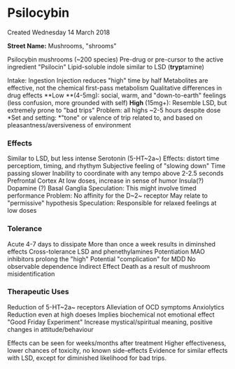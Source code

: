 # Psilocybin
Created Wednesday 14 March 2018

**Street Name:** Mushrooms, "shrooms"

Psilocybin mushrooms (~200 species)
Pre-drug or pre-cursor to the active ingredient "Psilocin"
Lipid-soluble indole similar to LSD (**tryp**tamine)
		
Intake: Ingestion
Injection reduces "high" time by half
Metabolites are effective, not the chemical
first-pass metabolism
Qualitative differences in drug effects
**Low **(4-5mg): social, warm, and "down-to-earth" feelings (less confusion, more grounded with self)
**High** (15mg+): Resemble LSD, but extremely prone to "bad trips"
Problem: all highs ~2-5 hours despite dose
*Set and setting: *"tone" or valence of trip related to, and based on pleasantness/aversiveness of environment
	
### Effects
Similar to LSD, but less intense
Serotonin (5-HT~2a~)
Effects: distort time perceptiom, timing, and rhythym
Subjective feeling of "slowing down"
Time passing slower
Inability to coordinate with any tempo above 2-2.5 seconds
Prefrontal Cortex
At low doses, increase in sense of humor
Insula(?)
Dopamine (?)
Basal Ganglia
Speculation: This might involve timed performance
Problem: No affinity for the D~2~ receptor
May relate to "permissive" hypothesis
Speculation: Responsible for relaxed feelings at low doses
			
### Tolerance
Acute
4-7 days to dissipate
More than once a week results in diminshed effects
Cross-tolerance
LSD and phenethylamines
Potentiation
MAO inhibitors prolong the "high"
Potential "complication" for MDD
No observable dependence
Indirect Effect
Death as a result of mushroom misidentification


### Therapeutic Uses
Reduction of 5-HT~2a~ receptors
Alleviation of OCD symptoms
Anxiolytics
Reduction even at high doeses
Implies biochemical not emotional effect
"Good Friday Experiment"
Increase mystical/spiritual meaning, positive changes in attitude/behaviour
		
Effects can be seen for weeks/months after treatment
Higher effectiveness, lower chances of toxicity, no known side-effects
Evidence for similar effects with LSD, except for diminished likelihood for bad trips.


